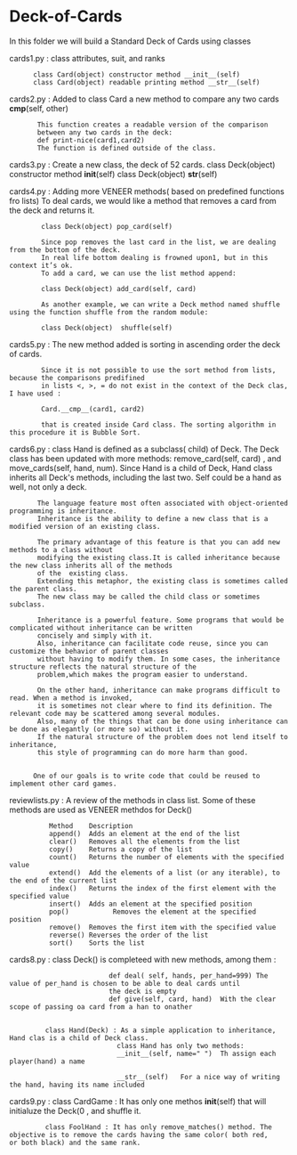 # Deck-of-Cards
In this folder we will build a Standard Deck of Cards using classes

cards1.py : class attributes, suit, and ranks

          class Card(object) constructor method __init__(self)
          class Card(object) readable printing method __str__(self)
          
cards2.py : Added to class Card a new method to compare any two cards
           __cmp__(self, other)
           
           This function creates a readable version of the comparison 
           between any two cards in the deck:
           def print-nice(card1,card2)
           The function is defined outside of the class.
           
cards3.py : Create a new class, the deck of 52 cards.
            class Deck(object) constructor method  __init__(self)
            class Deck(object)                     __str__(self)
            
cards4.py : Adding more VENEER methods( based on predefined functions fro lists)
            To deal cards, we would like a method that removes a card from the deck and returns it.
            
            class Deck(object) pop_card(self)
            
            Since pop removes the last card in the list, we are dealing from the bottom of the deck.
            In real life bottom dealing is frowned upon1, but in this context it’s ok.
            To add a card, we can use the list method append:
            
            class Deck(object) add_card(self, card)
            
            As another example, we can write a Deck method named shuffle using the function shuffle from the random module:
            
            class Deck(object)  shuffle(self)
            
 cards5.py : The new method added is sorting in ascending order the deck of cards.
 
            Since it is not possible to use the sort method from lists, because the comparisons predifined 
            in lists <, >, = do not exist in the context of the Deck clas, I have used :
            
            Card.__cmp__(card1, card2)
            
            that is created inside Card class. The sorting algorithm in this procedure it is Bubble Sort.
            
            
 cards6.py : class Hand is defined as a subclass( child) of Deck. The Deck class has been updated with more methods:
             remove_card(self, card) , and move_cards(self, hand, num). 
             Since Hand is a child of Deck, Hand class inherits all Deck's methods, including the last two. Self could be a hand as well, not only a deck.
 
           The language feature most often associated with object-oriented programming is inheritance.
           Inheritance is the ability to define a new class that is a modified version of an existing class.

           The primary advantage of this feature is that you can add new methods to a class without 
           modifying the existing class.It is called inheritance because the new class inherits all of the methods
           of the  existing class.
           Extending this metaphor, the existing class is sometimes called the parent class.
           The new class may be called the child class or sometimes subclass.

           Inheritance is a powerful feature. Some programs that would be complicated without inheritance can be written     
           concisely and simply with it. 
           Also, inheritance can facilitate code reuse, since you can customize the behavior of parent classes
           without having to modify them. In some cases, the inheritance structure reflects the natural structure of the 
           problem,which makes the program easier to understand.

           On the other hand, inheritance can make programs difficult to read. When a method is invoked,
           it is sometimes not clear where to find its definition. The relevant code may be scattered among several modules.
           Also, many of the things that can be done using inheritance can be done as elegantly (or more so) without it.
           If the natural structure of the problem does not lend itself to inheritance,
           this style of programming can do more harm than good.

          
          One of our goals is to write code that could be reused to implement other card games.
 
           
 
reviewlists.py : A review of the methods in class list. Some of these methods are used as VENEER methdos for Deck()
              
              Method	Description
              append()	Adds an element at the end of the list
              clear()	Removes all the elements from the list
              copy()	Returns a copy of the list
              count()	Returns the number of elements with the specified value
              extend()	Add the elements of a list (or any iterable), to the end of the current list
              index()	Returns the index of the first element with the specified value
              insert()	Adds an element at the specified position
              pop()	          Removes the element at the specified position
              remove()	Removes the first item with the specified value
              reverse()	Reverses the order of the list
              sort()	Sorts the list
           
cards8.py  : class Deck() is completeed with new methods, among them :


                             def deal( self, hands, per_hand=999) The value of per_hand is chosen to be able to deal cards until
                             the deck is empty
                             def give(self, card, hand)  With the clear scope of passing oa card from a han to onather
             
             
             class Hand(Deck) : As a simple application to inheritance, Hand clas is a child of Deck class.
                               class Hand has only two methods:
                               __init__(self, name=" ")  Th assign each player(hand) a name
                               
                               __str__(self)   For a nice way of writing the hand, having its name included
                               
                               
cards9.py  : class CardGame : It has only one methos __init__(self) that will initialuze the Deck(0 , and shuffle it.

             class FoolHand : It has only remove_matches() method. The objective is to remove the cards having the same color( both red,                              or both black) and the same rank.
             
             
             
